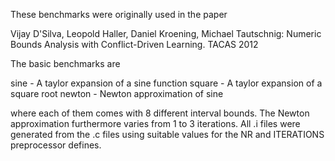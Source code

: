 <!--
This file is part of the SV-Benchmarks collection of verification tasks:
https://gitlab.com/sosy-lab/benchmarking/sv-benchmarks

SPDX-FileCopyrightText: 2001-2016 Daniel Kroening
SPDX-FileCopyrightText: 2001-2016 Edmund Clarke
SPDX-FileCopyrightText: 2014-2021 The SV-Benchmarks Community

SPDX-License-Identifier: LicenseRef-BSD-4-Clause-Attribution-Kroening-Clarke
-->

These benchmarks were originally used in the paper

Vijay D'Silva, Leopold Haller, Daniel Kroening, Michael Tautschnig:
Numeric Bounds Analysis with Conflict-Driven Learning. TACAS 2012

The basic benchmarks are

sine - A taylor expansion of a sine function
square - A taylor expansion of a square root 
newton - Newton approximation of sine

where each of them comes with 8 different interval bounds. The Newton
approximation furthermore varies from 1 to 3 iterations. All .i files were
generated from the .c files using suitable values for the NR and ITERATIONS
preprocessor defines.

